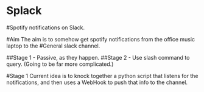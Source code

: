 Splack
======

#Spotify notifications on Slack.

#Aim
The aim is to somehow get spotify notifications from the office music laptop to the #General slack channel. 

##Stage 1 - Passive, as they happen. 
##Stage 2 - Use slash command to query. (Going to be far more complicated.)

#Stage 1
Current idea is to knock together a python script that listens for the notifications, and then uses a WebHook to push that info to the channel.
